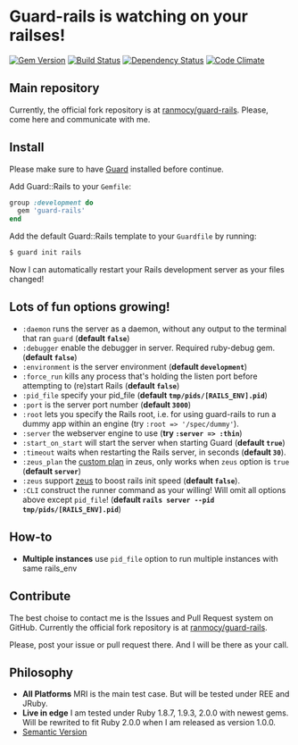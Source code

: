 # Guard-rails is watching on your railses!

[![Gem Version](https://badge.fury.io/rb/guard-rails.png)](http://badge.fury.io/rb/guard-rails)
[![Build Status](https://travis-ci.org/ranmocy/guard-rails.png)](https://travis-ci.org/ranmocy/guard-rails)
[![Dependency Status](https://gemnasium.com/ranmocy/guard-rails.png)](https://gemnasium.com/ranmocy/guard-rails)
[![Code Climate](https://codeclimate.com/github/ranmocy/guard-rails.png)](https://codeclimate.com/github/ranmocy/guard-rails)

## Main repository
Currently, the official fork repository is at [ranmocy/guard-rails](http://github.com/ranmocy/guard-rails).
Please, come here and communicate with me.

## Install

Please make sure to have [Guard](https://github.com/guard/guard) installed before continue.

Add Guard::Rails to your `Gemfile`:

```ruby
group :development do
  gem 'guard-rails'
end
```

Add the default Guard::Rails template to your `Guardfile` by running:

```bash
$ guard init rails
```

Now I can automatically restart your Rails development server as your files changed!

## Lots of fun options growing!

* `:daemon` runs the server as a daemon, without any output to the terminal that ran `guard` (**default `false`**)
* `:debugger` enable the debugger in server. Required ruby-debug gem. (**default `false`**)
* `:environment` is the server environment (**default `development`**)
* `:force_run` kills any process that's holding the listen port before attempting to (re)start Rails (**default `false`**)
* `:pid_file` specify your pid\_file (**default `tmp/pids/[RAILS_ENV].pid`**)
* `:port` is the server port number (**default `3000`**)
* `:root` lets you specify the Rails root, i.e. for using guard-rails to run a dummy app within an engine (try `:root => '/spec/dummy'`).
* `:server` the webserver engine to use (**try `:server => :thin`**)
* `:start_on_start` will start the server when starting Guard (**default `true`**)
* `:timeout` waits when restarting the Rails server, in seconds (**default `30`**).
* `:zeus_plan` the [custom plan](https://github.com/burke/zeus/blob/master/docs/ruby/modifying.md) in zeus, only works when `zeus` option is `true` (**default `server`**)
* `:zeus` support [zeus](https://github.com/burke/zeus) to boost rails init speed (**default `false`**).
* `:CLI` construct the runner command as your willing! Will omit all options above except `pid_file`! (**default `rails server --pid tmp/pids/[RAILS_ENV].pid`**)

## How-to

* **Multiple instances** use `pid_file` option to run multiple instances with same rails\_env

## Contribute

The best choise to contact me is the Issues and Pull Request system on GitHub.
Currently the official fork repository is at [ranmocy/guard-rails](http://github.com/ranmocy/guard-rails).

Please, post your issue or pull request there.
And I will be there as your call.

## Philosophy

* **All Platforms** MRI is the main test case. But will be tested under REE and JRuby.
* **Live in edge** I am tested under Ruby 1.8.7, 1.9.3, 2.0.0 with newest gems. Will be rewrited to fit Ruby 2.0.0 when I am released as version 1.0.0.
* [Semantic Version](http://semver.org/)
